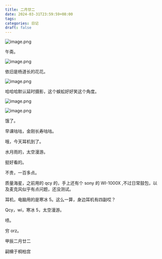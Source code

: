 ```yaml
---
title: 二月廿二
date: 2024-03-31T23:59:59+08:00
tags: 
categories: 日记
draft: false
---
```

![image.png](https://cdn.jsdelivr.net/gh/luo029/blogimage@main/24%200401%202123%2015.png)

午斋。

![image.png](https://cdn.jsdelivr.net/gh/luo029/blogimage@main/24%200401%202123%2021.png)

依旧是杨道长的花花。

![image.png](https://cdn.jsdelivr.net/gh/luo029/blogimage@main/24%200401%202123%2031.png)

哈哈哈默认延时摄影，这个蜈蚣好好笑这个角度。

![image.png](https://cdn.jsdelivr.net/gh/luo029/blogimage@main/24%200401%202123%2052.png)

![image.png](https://cdn.jsdelivr.net/gh/luo029/blogimage@main/24%200401%202124%2003.png)

饿了。

早课咕咕，金刚长寿咕咕。

哦，今天耳机到了。

水月雨的，太空漫游。

挺好看的。

不贵，一百多点。

质量海星，之前用的 qcy 的，手上还有个 sony 的 WI-1000X ,不过日常鼓包，以及麦克风似乎有点问题，还没测试。

耳机，电脑用的是寒冰 5。这么一算，身边耳机有四副哎？

Qcy，wi，寒冰 5，太空漫游。

啧。

穷 orz。

甲辰二月廿二

嗣檙于桐柏宫
